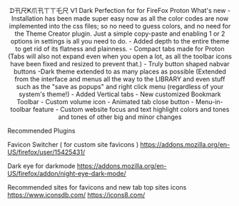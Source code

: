 <p align="center">
ᗪ卂尺Ҝ爪卂ㄒㄒ乇尺 ᐯ1 Dark Perfection for for FireFox Proton
What's new
- Installation has been made super easy now as all the color codes are now implemented into the css files; so no need to guess colors, and no need for the Theme Creator plugin. Just a simple copy-paste and enabling 1 or 2 options in settings is all you need to do.
- Added depth to the entire theme to get rid of its flatness and plainness.
- Compact tabs made for Proton (Tabs will also not expand even when you open a lot, as all the toolbar icons have been fixed and resized to prevent that.)
- Truly button shaped nabvar buttons
-Dark theme extended to as many places as possible (Extended from the interface and menus all the way to the LIBRARY and even stuff such as the "save as popups" and right click menu (regardless of your system's theme!)
- Added Vertical tabs
- New customized Bookmark Toolbar
- Custom volume icon
- Animated tab close button
- Menu-in-toolbar feature
- Custom website focus and text highlight colors
and tones and tones of other big and minor changes

Recommended Plugins

Favicon Switcher ( for custom site favicons )
https://addons.mozilla.org/en-US/firefox/user/15425431/

Dark eye for darkmode
https://addons.mozilla.org/en-US/firefox/addon/night-eye-dark-mode/

Recommended sites for favicons and new tab top sites icons
https://www.iconsdb.com/
https://icons8.com/
</p>

